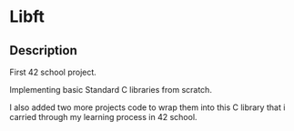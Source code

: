 # Libft
## Description
First 42 school project.

Implementing basic Standard C libraries from scratch.

I also added two more projects code to wrap them into this C library that i carried through my learning process in 42 school.